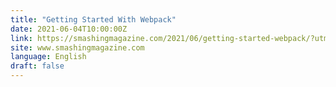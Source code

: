 ```yaml
---
title: "Getting Started With Webpack"
date: 2021-06-04T10:00:00Z
link: https://smashingmagazine.com/2021/06/getting-started-webpack/?utm_medium=RSS&utm_source=news.12bit.vn
site: www.smashingmagazine.com
language: English
draft: false
---
```

